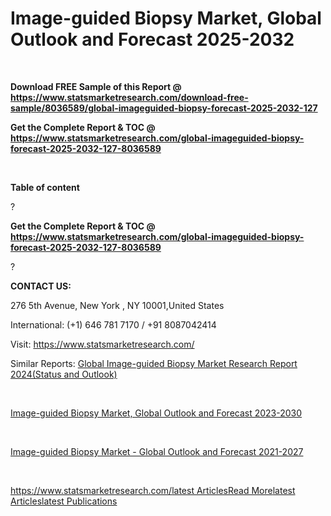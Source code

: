 <h1>Image-guided Biopsy Market, Global Outlook and Forecast 2025-2032</h1><br/><p><strong>Download FREE Sample of this Report @ <a href="https://www.statsmarketresearch.com/download-free-sample/8036589/global-imageguided-biopsy-forecast-2025-2032-127">https://www.statsmarketresearch.com/download-free-sample/8036589/global-imageguided-biopsy-forecast-2025-2032-127</a></strong></p>
 
 
 
 <div><b>Get the Complete Report & TOC @ <a href="https://www.statsmarketresearch.com/global-imageguided-biopsy-forecast-2025-2032-127-8036589">https://www.statsmarketresearch.com/global-imageguided-biopsy-forecast-2025-2032-127-8036589</a></b></div>
 
 
 
 <p><br />
 
 <b>Table of content</b></p>
 
 
 
 <p>? </p>
 
 
 
 <div><b>Get the Complete Report & TOC @ <a href="https://www.statsmarketresearch.com/global-imageguided-biopsy-forecast-2025-2032-127-8036589">https://www.statsmarketresearch.com/global-imageguided-biopsy-forecast-2025-2032-127-8036589</a></b></div>
 
 
 
 <p>? </p>
 
 
 
 <p><b>CONTACT US:</b><br />
 
 276 5th Avenue, New York , NY 10001,United States<br />
 
 International: (+1) 646 781 7170 / +91 8087042414<br />
 
 Visit: <a href="https://www.statsmarketresearch.com/">https://www.statsmarketresearch.com/</a><br />
 
 Similar Reports: <a href="https://www.statsmarketresearch.com/global-imageguided-biopsy-forecast-2025-2032-127-8036589">Global Image-guided Biopsy Market Research Report 2024(Status and Outlook)</a><br />
 
 <br />
 
 <a href="https://www.statsmarketresearch.com/global-imageguided-biopsy-forecast-2025-2032-127-8036589">Image-guided Biopsy Market, Global Outlook and Forecast 2023-2030</a><br />
 
 <br />
 
 <a href="https://www.statsmarketresearch.com/global-imageguided-biopsy-forecast-2025-2032-127-8036589">Image-guided Biopsy Market - Global Outlook and Forecast 2021-2027</a><br />
 
 <br />
 
 <a href="https://gyeongbokgung.com">https://www.statsmarketresearch.com/</a><a href="https://hallyeomaritime.com">latest Articles</a><a href="https://jingwansa.com">Read More</a><a href="https://nguoiviet.jp/">latest Articles</a><a href="https://www.intelmarketresearch.com/">latest Publications</a></p>